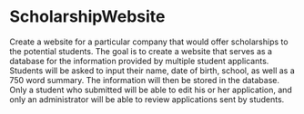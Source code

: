 # ScholarshipWebsite

Create a website for a particular company that would offer scholarships to the potential students. The goal is to create a website that serves as a database for the information provided by multiple student applicants. Students will be asked to input their name, date of birth, school, as well as a 750 word summary. The information will then be stored in the database. Only a student who submitted will be able to edit his or her application, and only an administrator will be able to review applications sent by students. 
